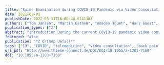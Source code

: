 ```yaml
---
title: "Spine Examination during COVID-19 Pandemic via Video Consultation"
date: 2021-02-01
publishDate: 2022-05-31T16:00:44.614138Z
authors: ["Tom Jansen", "Martin Gathen", "Amadeo Touet", "Hans Goost", "Dieter Christian Wirtz", "Christof Burger", "Robert Pflugmacher", "Kristian Welle", "Koroush Kabir"]
publication_types: ["2"]
abstract: "Introduction During the current COVID-19 pandemic video consultations are increasingly common in order to minimize the risk of infection for staff and patients. The aim of this study was to evaluate the feasibility of a spine examination via video.  Methods A total of 43 patients were recruited. Each participant underwent a video-based (VB) and a conventional face-to-face (FTF) spine examination. Pain intensity, active range of motion, inspection, a neurophysiologic basic exam and provocations tests were evaluated using video-based and face-to-face methods.  Results The intra-rater reliability (IRR) was measured between both examinations. Good to very good IRR values were obtained in inspection (Kappa between 0,752 und 0,944), active range of motion and basic neurophysiological examination (Kappa between 0,659 und 0,969). Only moderate matches were found in specific provocation tests (Kappa between 0,407 und 0,938). A video-based spine examination is a reliable tool for measuring pain intensity, active range of motion and a basic neurophysiologic exam.  Conclusion A basic spine examination during a video consultation is possible. A good agreement of the test results between video-based and face-to-face examination could be found."
featured: false
publication: "*Z Orthop Unfall*"
tags: ["19", "COVID", "telemedicine", "video consultation", "back pain", "Key words spine examination"]
url_pdf: "http://www.thieme-connect.de/DOI/DOI?10.1055/a-1283-7160"
doi: "10.1055/a-1283-7160"
---
```



